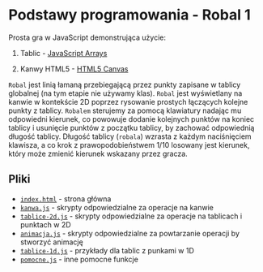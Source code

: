 # Podstawy programowania - Robal 1

Prosta gra w JavaScript demonstrująca użycie:

1. Tablic - [JavaScript Arrays](https://www.w3schools.com/js/js_arrays.asp)

2. Kanwy HTML5 - [HTML5 Canvas](https://www.w3schools.com/html/html5_canvas.asp)

`Robal` jest linią łamaną przebiegającą przez punkty zapisane w tablicy globalnej (na tym etapie nie używamy klas).
`Robal` jest wyświetlany na kanwie w kontekście 2D poprzez rysowanie prostych łączących kolejne punkty z tablicy.
`Robalem` sterujemy za pomocą klawiatury nadając mu odpowiedni kierunek, co powowuje dodanie kolejnych punktów na koniec tablicy i usunięcie punktów z początku tablicy, by zachować odpowiednią długość tablicy.
Długość tablicy (`robala`) wzrasta z każdym naciśnięciem klawisza, a co krok z prawopodobieństwem 1/10 losowany jest kierunek, który może zmienić kierunek wskazany przez gracza.

## Pliki

- [`index.html`](index.html) - strona główna
- [`kanwa.js`](kanwa.js) - skrypty odpowiedzialne za operacje na kanwie
- [`tablice-2d.js`](tablice-2d.js) - skrypty odpowiedzialne za operacje na tablicach i punktach w 2D
- [`animacja.js`](animacja.js) - skrypty odpowiedzialne za powtarzanie operacji by stworzyć animację
- [`tablice-1d.js`](tablice-1d.js) - przykłady dla tablic z punkami w 1D
- [`pomocne.js`](pomocne.js) - inne pomocne funkcje